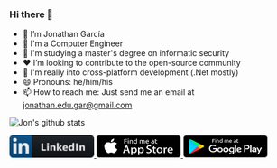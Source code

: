 ### Hi there 👋

- 🔭 I’m Jonathan García
- 🏢 I'm a Computer Engineer 
- 🌱 I'm studying a master's degree on informatic security
- ❤️ I’m looking to contribute to the open-source community
- 📱 I'm really into cross-platform development (.Net mostly)
- 😄 Pronouns: he/him/his
- 📫 How to reach me: Just send me an email at jonathan.edu.gar@gmail.com


![Jon's github stats](https://github-readme-stats.vercel.app/api?username=Jon2G&show_icons=true)

<div>
<a href="https://www.linkedin.com/in/jonathan-garcia-282a7414a">
<img src="https://github.com/Jon2G/Jon2G/blob/main/Images/LinkedIn.png" height="40" width="150">
</a>
<a href="https://apps.apple.com/mx/developer/jonathan-garcia/id1566482917">
<img src="https://github.com/Jon2G/Jon2G/blob/main/Images/appstore.png" height="40" width="150">
</a>
<a href="https://play.google.com/store/apps/developer?id=Jonathan+Eduardo+Garc%C3%ADa+Garc%C3%ADa">
<img src="https://github.com/Jon2G/Jon2G/blob/main/Images/google_play.png" height="40" width="150">
</a>
 </div>



<!--
**Jon2G/Jon2G** is a ✨ _special_ ✨ repository because its `README.md` (this file) appears on your GitHub profile.

Here are some ideas to get you started:

- 🔭 I’m currently working on ...
- 🌱 I’m currently learning ...
- 👯 I’m looking to collaborate on ...
- 🤔 I’m looking for help with ...
- 💬 Ask me about ...
- 📫 How to reach me: ...
- 😄 Pronouns: ...
- ⚡ Fun fact: ...
-->
